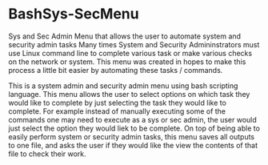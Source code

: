 # BashSys-SecMenu
Sys and Sec Admin Menu that allows the user to automate system and security admin tasks 
Many times System and Security Admininstrators must use Linux command line to complete various task or make various checks on the network or system. This menu was created in hopes to make this process a little bit easier by automating these tasks / commands.

This is a system admin and security admin menu using bash scripting language. This menu allows the user to select options on which task they would like to complete by just selecting the task they would like to complete. For example instead of manually executing some of the commands one may need to execute as a sys or sec admin, the user would just select the option they would liek to be complete. On top of being able to easily perform system or security admin tasks, this menu saves all outputs to one file, and asks the user if they would like the view the contents of that file to check their work.
